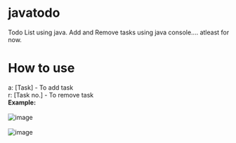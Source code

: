 # javatodo
Todo List using java. Add and Remove tasks using java console.... atleast for now.
# How to use
a: [Task] - To add task <br/>
r: [Task no.] - To remove task <br/>
<b>Example: </b> <br/>
<br/>
![image](https://user-images.githubusercontent.com/53462309/144736230-404475c0-e27a-4ffd-bff1-28c75b8061df.png) <br/>
<br/>
![image](https://user-images.githubusercontent.com/53462309/144736253-81af1597-5b20-43e4-be17-9843defbda0c.png)
